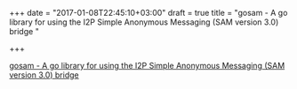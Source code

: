 +++
date = "2017-01-08T22:45:10+03:00"
draft = true
title = "gosam - A go library for using the I2P Simple Anonymous Messaging (SAM version 3.0) bridge "

+++

<p><a href="https://t.co/DL77Ekq7gi">gosam - A go library for using the I2P Simple Anonymous Messaging (SAM version 3.0) bridge </a></p>
